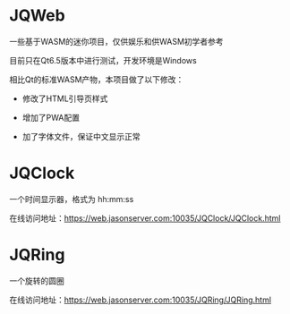 # JQWeb

一些基于WASM的迷你项目，仅供娱乐和供WASM初学者参考

目前只在Qt6.5版本中进行测试，开发环境是Windows

相比Qt的标准WASM产物，本项目做了以下修改：

* 修改了HTML引导页样式

* 增加了PWA配置

* 加了字体文件，保证中文显示正常

# JQClock

一个时间显示器，格式为 hh:mm:ss

在线访问地址：https://web.jasonserver.com:10035/JQClock/JQClock.html

# JQRing

一个旋转的圆圈

在线访问地址：https://web.jasonserver.com:10035/JQRing/JQRing.html
